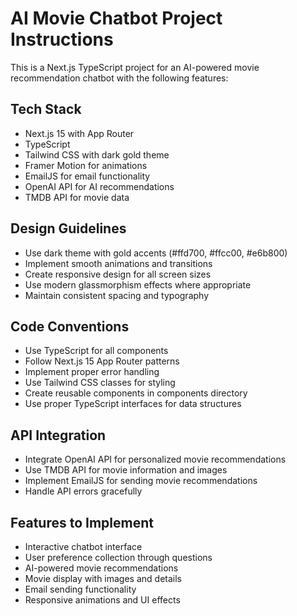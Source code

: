 <!-- Use this file to provide workspace-specific custom instructions to Copilot. For more details, visit https://code.visualstudio.com/docs/copilot/copilot-customization#_use-a-githubcopilotinstructionsmd-file -->

# AI Movie Chatbot Project Instructions

This is a Next.js TypeScript project for an AI-powered movie recommendation chatbot with the following features:

## Tech Stack
- Next.js 15 with App Router
- TypeScript
- Tailwind CSS with dark gold theme
- Framer Motion for animations
- EmailJS for email functionality
- OpenAI API for AI recommendations
- TMDB API for movie data

## Design Guidelines
- Use dark theme with gold accents (#ffd700, #ffcc00, #e6b800)
- Implement smooth animations and transitions
- Create responsive design for all screen sizes
- Use modern glassmorphism effects where appropriate
- Maintain consistent spacing and typography

## Code Conventions
- Use TypeScript for all components
- Follow Next.js 15 App Router patterns
- Implement proper error handling
- Use Tailwind CSS classes for styling
- Create reusable components in components directory
- Use proper TypeScript interfaces for data structures

## API Integration
- Integrate OpenAI API for personalized movie recommendations
- Use TMDB API for movie information and images
- Implement EmailJS for sending movie recommendations
- Handle API errors gracefully

## Features to Implement
- Interactive chatbot interface
- User preference collection through questions
- AI-powered movie recommendations
- Movie display with images and details
- Email sending functionality
- Responsive animations and UI effects
